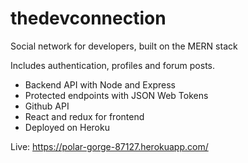 # thedevconnection
Social network for developers, built on the MERN stack

Includes authentication, profiles and forum posts.

- Backend API with Node and Express
- Protected endpoints with JSON Web Tokens
- Github API
- React and redux for frontend
- Deployed on Heroku

Live:
https://polar-gorge-87127.herokuapp.com/

